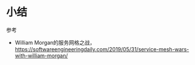 # 小结


参考
- William Morgan的服务网格之战，https://softwareengineeringdaily.com/2019/05/31/service-mesh-wars-with-william-morgan/